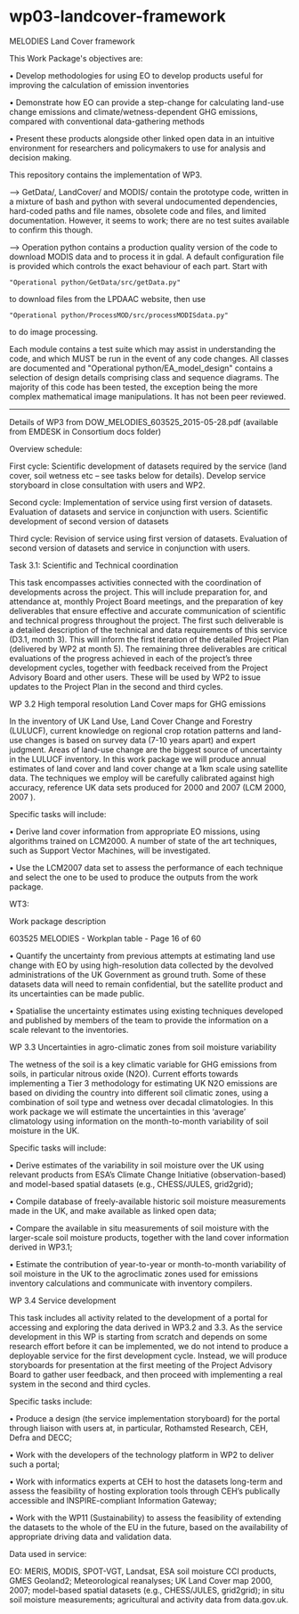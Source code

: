 # wp03-landcover-framework
MELODIES Land Cover framework

This Work Package's objectives are:

• Develop methodologies for using EO to develop products useful for improving the calculation of emission
inventories

• Demonstrate how EO can provide a step-change for calculating land-use change emissions and
climate/wetness-dependent GHG emissions, compared with conventional data-gathering methods

• Present these products alongside other linked open data in an intuitive environment for researchers and
policymakers to use for analysis and decision making.


This repository contains the implementation of WP3.

--> GetData/, LandCover/ and MODIS/ contain the prototype code, written in a mixture of bash and python with several
undocumented dependencies, hard-coded paths and file names, obsolete code and files, and limited documentation.
However, it seems to work; there are no test suites available to confirm this though.

--> Operation python contains a production quality version of the code to download MODIS data and to process it
in gdal. A default configuration file is provided which controls the exact behaviour of each part. Start with

    "Operational python/GetData/src/getData.py"
    
to download files from the LPDAAC website, then use

    "Operational python/ProcessMOD/src/processMODISdata.py"
    
to do image processing.

Each module contains a test suite which may assist in understanding the code, and which MUST be run in the event
of any code changes. All classes are documented and "Operational python/EA_model_design" contains a selection of
design details comprising class and sequence diagrams. The majority of this code has been tested, the exception
being the more complex mathematical image manipulations. It has not been peer reviewed.



--------------------------------------------------------------------------------------------------------------------
Details of WP3 from DOW_MELODIES_603525_2015-05-28.pdf (available from EMDESK in Consortium docs folder)

Overview schedule:

First cycle: Scientific development of datasets required by the service (land cover, soil wetness etc – see tasks
below for details). Develop service storyboard in close consultation with users and WP2.

Second cycle: Implementation of service using first version of datasets. Evaluation of datasets and service in
conjunction with users. Scientific development of second version of datasets

Third cycle: Revision of service using first version of datasets. Evaluation of second version of datasets and
service in conjunction with users.

Task 3.1: Scientific and Technical coordination

This task encompasses activities connected with the coordination of developments across the project. This
will include preparation for, and attendance at, monthly Project Board meetings, and the preparation of key
deliverables that ensure effective and accurate communication of scientific and technical progress throughout
the project. The first such deliverable is a detailed description of the technical and data requirements of this
service (D3.1, month 3). This will inform the first iteration of the detailed Project Plan (delivered by WP2 at month
5). The remaining three deliverables are critical evaluations of the progress achieved in each of the project’s
three development cycles, together with feedback received from the Project Advisory Board and other users.
These will be used by WP2 to issue updates to the Project Plan in the second and third cycles.

WP 3.2 High temporal resolution Land Cover maps for GHG emissions

In the inventory of UK Land Use, Land Cover Change and Forestry (LULUCF), current knowledge on regional
crop rotation patterns and land-use changes is based on survey data (7-10 years apart) and expert judgment.
Areas of land-use change are the biggest source of uncertainty in the LULUCF inventory. In this work package
we will produce annual estimates of land cover and land cover change at a 1km scale using satellite data. The
techniques we employ will be carefully calibrated against high accuracy, reference UK data sets produced for
2000 and 2007 (LCM 2000, 2007 ).

Specific tasks will include:

• Derive land cover information from appropriate EO missions, using algorithms trained on LCM2000. A number
of state of the art techniques, such as Support Vector Machines, will be investigated.

• Use the LCM2007 data set to assess the performance of each technique and select the one to be used to
produce the outputs from the work package.

WT3:

Work package description

603525 MELODIES - Workplan table - Page 16 of 60

• Quantify the uncertainty from previous attempts at estimating land use change with EO by using high-resolution
data collected by the devolved administrations of the UK Government as ground truth. Some of these datasets
data will need to remain confidential, but the satellite product and its uncertainties can be made public.

• Spatialise the uncertainty estimates using existing techniques developed and published by members of the
team to provide the information on a scale relevant to the inventories.

WP 3.3 Uncertainties in agro-climatic zones from soil moisture variability

The wetness of the soil is a key climatic variable for GHG emissions from soils, in particular nitrous oxide
(N2O). Current efforts towards implementing a Tier 3 methodology for estimating UK N2O emissions are based
on dividing the country into different soil climatic zones, using a combination of soil type and wetness over
decadal climatologies. In this work package we will estimate the uncertainties in this ‘average’ climatology using
information on the month-to-month variability of soil moisture in the UK.

Specific tasks will include:

• Derive estimates of the variability in soil moisture over the UK using relevant products from ESA’s Climate
Change Initiative (observation-based) and model-based spatial datasets (e.g., CHESS/JULES, grid2grid);

• Compile database of freely-available historic soil moisture measurements made in the UK, and make available
as linked open data;

• Compare the available in situ measurements of soil moisture with the larger-scale soil moisture products,
together with the land cover information derived in WP3.1;

• Estimate the contribution of year-to-year or month-to-month variability of soil moisture in the UK to the
agroclimatic zones used for emissions inventory calculations and communicate with inventory compilers.

WP 3.4 Service development

This task includes all activity related to the development of a portal for accessing and exploring the data derived
in WP3.2 and 3.3. As the service development in this WP is starting from scratch and depends on some
research effort before it can be implemented, we do not intend to produce a deployable service for the first
development cycle. Instead, we will produce storyboards for presentation at the first meeting of the Project
Advisory Board to gather user feedback, and then proceed with implementing a real system in the second and
third cycles.

Specific tasks include:

• Produce a design (the service implementation storyboard) for the portal through liaison with users at, in
particular, Rothamsted Research, CEH, Defra and DECC;

• Work with the developers of the technology platform in WP2 to deliver such a portal;

• Work with informatics experts at CEH to host the datasets long-term and assess the feasibility of hosting
exploration tools through CEH’s publically accessible and INSPIRE-compliant Information Gateway;

• Work with the WP11 (Sustainability) to assess the feasibility of extending the datasets to the whole of the EU in
the future, based on the availability of appropriate driving data and validation data.

Data used in service:

EO: MERIS, MODIS, SPOT-VGT, Landsat, ESA soil moisture CCI products, GMES Geoland2; Meteorological
reanalyses; UK Land Cover map 2000, 2007; model-based spatial datasets (e.g., CHESS/JULES, grid2grid); in
situ soil moisture measurements; agricultural and activity data from data.gov.uk.

